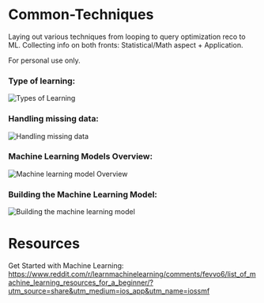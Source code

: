 # Common-Techniques
Laying out various techniques from looping to query optimization reco to ML. Collecting info on both fronts: Statistical/Math aspect + Application.

For personal use only. 


### Type of learning:
![Types of Learning](https://github.comcast.com/storage/user/18009/files/a99a1200-5ffe-11ea-9062-df0186ac42e2)

### Handling missing data:

![Handling missing data](https://s3-eu-west-1.amazonaws.com/pfigshare-u-previews/21136362/preview.jpg)

### Machine Learning Models Overview:

![Machine learning model Overview](https://miro.medium.com/max/650/1*tEo4x2-2iOZcnhSF13rUTA.png)


### Building the Machine Learning Model:

![Building the machine learning model](https://ndownloader.figshare.com/files/20537559/preview/20537559/preview.jpg)


# Resources
Get Started with Machine Learning: https://www.reddit.com/r/learnmachinelearning/comments/fevvo6/list_of_machine_learning_resources_for_a_beginner/?utm_source=share&utm_medium=ios_app&utm_name=iossmf



